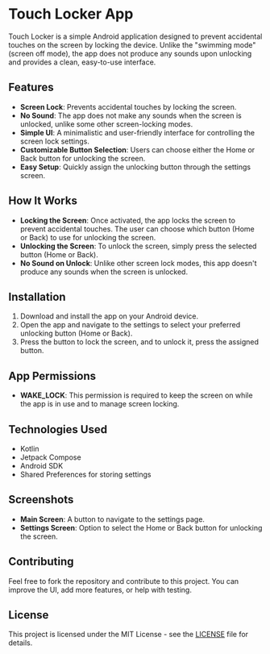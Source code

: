 # Touch Locker App

Touch Locker is a simple Android application designed to prevent accidental touches on the screen by locking the device. Unlike the "swimming mode" (screen off mode), the app does not produce any sounds upon unlocking and provides a clean, easy-to-use interface.

## Features

- **Screen Lock**: Prevents accidental touches by locking the screen.
- **No Sound**: The app does not make any sounds when the screen is unlocked, unlike some other screen-locking modes.
- **Simple UI**: A minimalistic and user-friendly interface for controlling the screen lock settings.
- **Customizable Button Selection**: Users can choose either the Home or Back button for unlocking the screen.
- **Easy Setup**: Quickly assign the unlocking button through the settings screen.

## How It Works

- **Locking the Screen**: Once activated, the app locks the screen to prevent accidental touches. The user can choose which button (Home or Back) to use for unlocking the screen.
- **Unlocking the Screen**: To unlock the screen, simply press the selected button (Home or Back).
- **No Sound on Unlock**: Unlike other screen lock modes, this app doesn't produce any sounds when the screen is unlocked.

## Installation

1. Download and install the app on your Android device.
2. Open the app and navigate to the settings to select your preferred unlocking button (Home or Back).
3. Press the button to lock the screen, and to unlock it, press the assigned button.

## App Permissions

- **WAKE_LOCK**: This permission is required to keep the screen on while the app is in use and to manage screen locking.

## Technologies Used

- Kotlin
- Jetpack Compose
- Android SDK
- Shared Preferences for storing settings

## Screenshots

- **Main Screen**: A button to navigate to the settings page.
- **Settings Screen**: Option to select the Home or Back button for unlocking the screen.

## Contributing

Feel free to fork the repository and contribute to this project. You can improve the UI, add more features, or help with testing.

## License

This project is licensed under the MIT License - see the [LICENSE](LICENSE) file for details.
